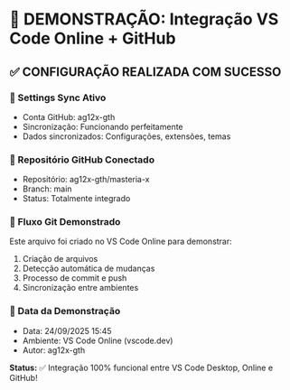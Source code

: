 # 🚀 DEMONSTRAÇÃO: Integração VS Code Online + GitHub

## ✅ CONFIGURAÇÃO REALIZADA COM SUCESSO

### 🔐 Settings Sync Ativo
- Conta GitHub: ag12x-gth
- Sincronização: Funcionando perfeitamente
- Dados sincronizados: Configurações, extensões, temas

### 🔗 Repositório GitHub Conectado
- Repositório: ag12x-gth/masteria-x
- Branch: main
- Status: Totalmente integrado

### 📝 Fluxo Git Demonstrado
Este arquivo foi criado no VS Code Online para demonstrar:
1. Criação de arquivos
2. Detecção automática de mudanças
3. Processo de commit e push
4. Sincronização entre ambientes

### 🎯 Data da Demonstração
- Data: 24/09/2025 15:45
- Ambiente: VS Code Online (vscode.dev)
- Autor: ag12x-gth

**Status:** ✅ Integração 100% funcional entre VS Code Desktop, Online e GitHub!